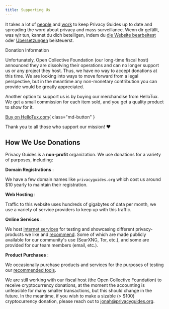 ```yaml
---
title: Supporting Us
---
```


<!-- markdownlint-disable MD036 -->
It takes a lot of [people](https://github.com/privacyguides/privacyguides.org/graphs/contributors) and [work](https://github.com/privacyguides/privacyguides.org/pulse/monthly) to keep Privacy Guides up to date and spreading the word about privacy and mass surveillance. Wenn dir gefällt, was wir tun, kannst du dich beteiligen, indem du [die Website bearbeitest](https://github.com/privacyguides/privacyguides.org) oder [Übersetzungen](https://crowdin.com/project/privacyguides) beisteuerst.

<div class="admonition failure" markdown>
<p class="admonition-title">Donation Information</p>

Unfortunately, Open Collective Foundation (our long-time fiscal host) announced they are dissolving their operations and can no longer support us or any project they host. Thus, we have no way to accept donations at this time. We are looking into ways to move forward from a legal perspective, but in the meantime any non-monetary contribution you can provide would be greatly appreciated.

</div>

Another option to support us is by buying our merchandise from HelloTux. We get a small commission for each item sold, and you get a quality product to show for it.

[Buy on HelloTux.com](https://hellotux.com/privacyguides){ class="md-button" }

Thank you to all those who support our mission! :heart:

## How We Use Donations

Privacy Guides is a **non-profit** organization. We use donations for a variety of purposes, including:

**Domain Registrations**
:

We have a few domain names like `privacyguides.org` which cost us around $10 yearly to maintain their registration.

**Web Hosting**
:

Traffic to this website uses hundreds of gigabytes of data per month, we use a variety of service providers to keep up with this traffic.

**Online Services**
:

We host [internet services](https://privacyguides.net) for testing and showcasing different privacy-products we like and [recommend](../tools.md). Some of which are made publicly available for our community's use (SearXNG, Tor, etc.), and some are provided for our team members (email, etc.).

**Product Purchases**
:

We occasionally purchase products and services for the purposes of testing our [recommended tools](../tools.md).

We are still working with our fiscal host (the Open Collective Foundation) to receive cryptocurrency donations, at the moment the accounting is unfeasible for many smaller transactions, but this should change in the future. In the meantime, if you wish to make a sizable (> $100) cryptocurrency donation, please reach out to [jonah@privacyguides.org](mailto:jonah@privacyguides.org).
